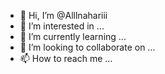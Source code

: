 - 👋 Hi, I’m @Alllnahariii
- 👀 I’m interested in ...
- 🌱 I’m currently learning ...
- 💞️ I’m looking to collaborate on ...
- 📫 How to reach me ...

<!---
Alllnahariii/Alllnahariii is a ✨ special ✨ repository because its `README.md` (this file) appears on your GitHub profile.
You can click the Preview link to take a look at your changes.
--->
